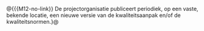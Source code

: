 @{{{M12-no-link}}
De projectorganisatie publiceert periodiek, op een vaste, bekende locatie, een nieuwe versie van de kwaliteitsaanpak en/of de kwaliteitsnormen.}@
